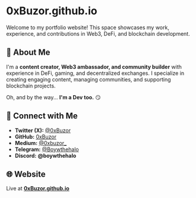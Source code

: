 # 0xBuzor.github.io  

Welcome to my portfolio website! This space showcases my work, experience, and contributions in Web3, DeFi, and blockchain development.  

## 🚀 About Me  
I'm a **content creator, Web3 ambassador, and community builder** with experience in DeFi, gaming, and decentralized exchanges. I specialize in creating engaging content, managing communities, and supporting blockchain projects.  

Oh, and by the way... **I'm a Dev too.** 😏  

## 🔗 Connect with Me  
- **Twitter (X):** [@0xBuzor](https://twitter.com/0xBuzor)  
- **GitHub:** [0xBuzor](https://github.com/0xBuzor)  
- **Medium:** [@0xbuzor_](https://medium.com/@0xbuzor_)  
- **Telegram:** [@Boywthehalo](https://t.me/Boywthehalo)  
- **Discord:** **@boywthehalo**  

## 🌐 Website  
Live at **[0xBuzor.github.io](https://0xBuzor.github.io/)**
